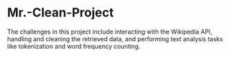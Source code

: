 # Mr.-Clean-Project
The challenges in this project include interacting with the Wikipedia API, handling and cleaning the retrieved data, and performing text analysis tasks like tokenization and word frequency counting.

